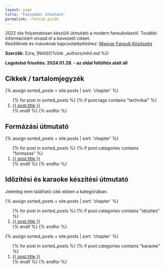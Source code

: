 ```yaml
---
layout: page
title: "Fansubber útmutató"
permalink: /fansub_guide
---
```


2022 óta folyamatosan készülő útmutató a modern fansubolásról. További információért olvasd el a bevezető cikket.  
Kezdőknek és másoknak kapcsolatépítéshez: [Magyar Fansub Közösség](https://discord.gg/gam4ZVWKvn)  

**Szerzők:** Ezra, [Nihil]({%link _authors/nihil.md %})

**Legutolsó frissítés: 2024.01.28. - az oldal feltöltés alatt áll**


## Cikkek / tartalomjegyzék
{% assign sorted_posts = site.posts | sort: 'chapter' %}
<ol>
  {% for post in sorted_posts %}
	{% if post.tags contains "technikai" %}
		<li>
		  <a href="{{ post.url }}">{{ post.title }}</a>
		</li>
	{% endif %}
  {% endfor %}
</ol>


## Formázási útmutató
{% assign sorted_posts = site.posts | sort: 'chapter' %}
<ol>
  {% for post in sorted_posts %}
	{% if post.categories contains "formazas" %}
		<li>
		  <a href="{{ post.url }}">{{ post.title }}</a>
		</li>
	{% endif %}
  {% endfor %}
</ol>


## Időzítési és karaoke készítési útmutató

Jelenleg nem található cikk ebben a kategóriában.

{% assign sorted_posts = site.posts | sort: 'chapter' %}
<ol>
  {% for post in sorted_posts %}
	{% if post.categories contains "idozites" %}
		<li>
		  <a href="{{ post.url }}">{{ post.title }}</a>
		</li>
	{% endif %}
  {% endfor %}
</ol>
	
{% assign sorted_posts = site.posts | sort: 'chapter' %}
<ol>
  {% for post in sorted_posts %}
	{% if post.categories contains "karaoke" %}
		<li>
		  <a href="{{ post.url }}">{{ post.title }}</a>
		</li>
	{% endif %}
  {% endfor %}
</ol>